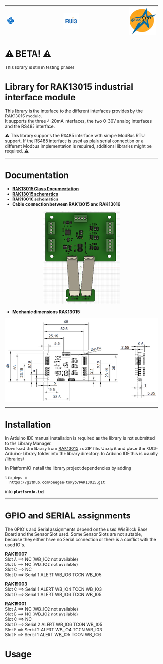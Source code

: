 | <img src="./assets/RAK-Whirls.png" alt="RAKWireless" width=500%> | <img src="./assets/RUI3.jpg" alt="RUI3" width=15%> | <img src="./assets/rakstar.jpg" alt="RAKstar" > |    
| :-: | :-: | :-: |     

# ⚠️ BETA! ⚠️
This library is still in testing phase!

# Library for RAK13015 industrial interface module

This library is the interface to the different interfaces provides by the RAK13015 module.     
It supports the three 4-20mA interfaces, the two 0-30V analog interfaces and the RS485 interface.    

⚠️ This library supports the RS485 interface with simple ModBus RTU support. If the RS485 interface is used as plain serial connection or a different Modbus implementation is required, additional libraries might be required. ⚠️    

----

# Documentation

* **[RAK13015 Class Documentation](https://beegee-tokyo.github.io/RAK13015/)**
* **[RAK13015 schematics](../assets/RAK13015-VA-SCH.pdf)**
* **[RAK13016 schematics](../assets/RAK13016-VA-SCH.pdf)**
* **Cable connection between RAK13015 and RAK13016**
<center><img src="./assets/RAK13015-RAK13016-Cable.png" alt="RAKWireless" width="50%"></center>    

* **Mechanic dimensions RAK13015**
<center><img src="./assets/RAK13015-Mech.png" alt="RAKWireless"></center>

----

# Installation

In Arduino IDE manual installation is required as the library is not submitted to the Library Manager.      
Download the library from [RAK13015](https://github.com/beegee-tokyo/RAK13015) as ZIP file. Unzip it and place the RUI3-Arduino-Library folder into the library directory.
In Arduino IDE this is usually <arduinosketchfolder>/libraries/

In PlatformIO install the library project dependencies by adding

```log
lib_deps =
  https://github.com/beegee-tokyo/RAK13015.git
```

into **`platformio.ini`**

----

# GPIO and SERIAL assignments
The GPIO's and Serial assignments depend on the used WisBlock Base Board and the Sensor Slot used. Some Sensor Slots are not suitable, because they either have no Serial connection or there is a conflict with the used IO's.    

**RAK19007**    
Slot A ==> NC (WB_IO2 not available)    
Slot B ==> NC (WB_IO2 not available)    
Slot C ==> NC    
Slot D ==> Serial 1 ALERT WB_IO6 TCON WB_IO5    

**RAK19003**    
Slot C ==> Serial 1 ALERT WB_IO4 TCON WB_IO3    
Slot D ==> Serial 1 ALERT WB_IO6 TCON WB_IO5     

**RAK19001**    
Slot A ==> NC (WB_IO2 not available)     
Slot B ==> NC (WB_IO2 not available)     
Slot C ==> NC    
Slot D ==> Serial 2 ALERT WB_IO6 TCON WB_IO5     
Slot E ==> Serial 2 ALERT WB_IO4 TCON WB_IO3    
Slot F ==> Serial 1 ALERT WB_IO5 TCON WB_IO6     

# Usage

